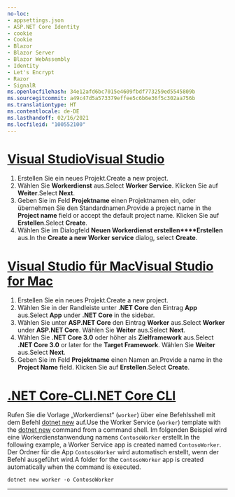 ```yaml
---
no-loc:
- appsettings.json
- ASP.NET Core Identity
- cookie
- Cookie
- Blazor
- Blazor Server
- Blazor WebAssembly
- Identity
- Let's Encrypt
- Razor
- SignalR
ms.openlocfilehash: 34e12afd6bc7015e4609fbdf773259ed5545809b
ms.sourcegitcommit: a49c47d5a573379effee5c6b6e36f5c302aa756b
ms.translationtype: HT
ms.contentlocale: de-DE
ms.lasthandoff: 02/16/2021
ms.locfileid: "100552100"
---
```

# <a name="visual-studio"></a>[<span data-ttu-id="37663-101">Visual Studio</span><span class="sxs-lookup"><span data-stu-id="37663-101">Visual Studio</span></span>](#tab/visual-studio)

1. <span data-ttu-id="37663-102">Erstellen Sie ein neues Projekt.</span><span class="sxs-lookup"><span data-stu-id="37663-102">Create a new project.</span></span>
1. <span data-ttu-id="37663-103">Wählen Sie **Workerdienst** aus.</span><span class="sxs-lookup"><span data-stu-id="37663-103">Select **Worker Service**.</span></span> <span data-ttu-id="37663-104">Klicken Sie auf **Weiter**.</span><span class="sxs-lookup"><span data-stu-id="37663-104">Select **Next**.</span></span>
1. <span data-ttu-id="37663-105">Geben Sie im Feld **Projektname** einen Projektnamen ein, oder übernehmen Sie den Standardnamen.</span><span class="sxs-lookup"><span data-stu-id="37663-105">Provide a project name in the **Project name** field or accept the default project name.</span></span> <span data-ttu-id="37663-106">Klicken Sie auf **Erstellen**.</span><span class="sxs-lookup"><span data-stu-id="37663-106">Select **Create**.</span></span>
1. <span data-ttu-id="37663-107">Wählen Sie im Dialogfeld **Neuen Workerdienst erstellen\*\*\*\*Erstellen** aus.</span><span class="sxs-lookup"><span data-stu-id="37663-107">In the **Create a new Worker service** dialog, select **Create**.</span></span>

# <a name="visual-studio-for-mac"></a>[<span data-ttu-id="37663-108">Visual Studio für Mac</span><span class="sxs-lookup"><span data-stu-id="37663-108">Visual Studio for Mac</span></span>](#tab/visual-studio-mac)

1. <span data-ttu-id="37663-109">Erstellen Sie ein neues Projekt.</span><span class="sxs-lookup"><span data-stu-id="37663-109">Create a new project.</span></span>
1. <span data-ttu-id="37663-110">Wählen Sie in der Randleiste unter **.NET Core** den Eintrag **App** aus.</span><span class="sxs-lookup"><span data-stu-id="37663-110">Select **App** under **.NET Core** in the sidebar.</span></span>
1. <span data-ttu-id="37663-111">Wählen Sie unter **ASP.NET Core** den Eintrag **Worker** aus.</span><span class="sxs-lookup"><span data-stu-id="37663-111">Select **Worker** under **ASP.NET Core**.</span></span> <span data-ttu-id="37663-112">Wählen Sie **Weiter** aus.</span><span class="sxs-lookup"><span data-stu-id="37663-112">Select **Next**.</span></span>
1. <span data-ttu-id="37663-113">Wählen Sie **.NET Core 3.0** oder höher als **Zielframework** aus.</span><span class="sxs-lookup"><span data-stu-id="37663-113">Select **.NET Core 3.0** or later for the **Target Framework**.</span></span> <span data-ttu-id="37663-114">Wählen Sie **Weiter** aus.</span><span class="sxs-lookup"><span data-stu-id="37663-114">Select **Next**.</span></span>
1. <span data-ttu-id="37663-115">Geben Sie im Feld **Projektname** einen Namen an.</span><span class="sxs-lookup"><span data-stu-id="37663-115">Provide a name in the **Project Name** field.</span></span> <span data-ttu-id="37663-116">Klicken Sie auf **Erstellen**.</span><span class="sxs-lookup"><span data-stu-id="37663-116">Select **Create**.</span></span>

# <a name="net-core-cli"></a>[<span data-ttu-id="37663-117">.NET Core-CLI</span><span class="sxs-lookup"><span data-stu-id="37663-117">.NET Core CLI</span></span>](#tab/netcore-cli)

<span data-ttu-id="37663-118">Rufen Sie die Vorlage „Workerdienst“ (`worker`) über eine Befehlsshell mit dem Befehl [dotnet new](/dotnet/core/tools/dotnet-new) auf.</span><span class="sxs-lookup"><span data-stu-id="37663-118">Use the Worker Service (`worker`) template with the [dotnet new](/dotnet/core/tools/dotnet-new) command from a command shell.</span></span> <span data-ttu-id="37663-119">Im folgenden Beispiel wird eine Workerdienstanwendung namens `ContosoWorker` erstellt.</span><span class="sxs-lookup"><span data-stu-id="37663-119">In the following example, a Worker Service app is created named `ContosoWorker`.</span></span> <span data-ttu-id="37663-120">Der Ordner für die App `ContosoWorker` wird automatisch erstellt, wenn der Befehl ausgeführt wird.</span><span class="sxs-lookup"><span data-stu-id="37663-120">A folder for the `ContosoWorker` app is created automatically when the command is executed.</span></span>

```dotnetcli
dotnet new worker -o ContosoWorker
```

---
